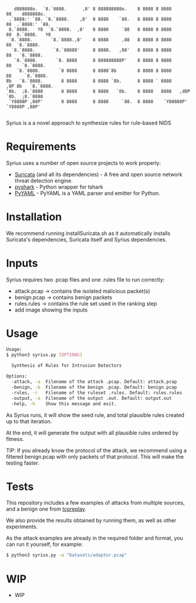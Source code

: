 <p style="text-align: center;">
  
```                 
                                                                                       
   d888888o.  `8.`8888.      ,8' 8 888888888o.    8 8888 8 8888      88    d888888o.   
 .`8888:' `88. `8.`8888.    ,8'  8 8888    `88.   8 8888 8 8888      88  .`8888:' `88. 
 8.`8888.   Y8  `8.`8888.  ,8'   8 8888     `88   8 8888 8 8888      88  8.`8888.   Y8 
 `8.`8888.       `8.`8888.,8'    8 8888     ,88   8 8888 8 8888      88  `8.`8888.     
  `8.`8888.       `8.`88888'     8 8888.   ,88'   8 8888 8 8888      88   `8.`8888.    
   `8.`8888.       `8. 8888      8 888888888P'    8 8888 8 8888      88    `8.`8888.   
    `8.`8888.       `8 8888      8 8888`8b        8 8888 8 8888      88     `8.`8888.  
8b   `8.`8888.       8 8888      8 8888 `8b.      8 8888 ` 8888     ,8P 8b   `8.`8888. 
`8b.  ;8.`8888       8 8888      8 8888   `8b.    8 8888   8888   ,d8P  `8b.  ;8.`8888 
 `Y8888P ,88P'       8 8888      8 8888     `88.  8 8888    `Y88888P'    `Y8888P ,88P' 


 ```
 Syrius is a a novel approach to synthesize rules for rule-based NIDS
 
 </p>
                                                                                     
# Requirements

Syrius uses a number of open source projects to work properly:

* [Suricata] (and all its dependencies) - A free and open source network threat detection engine.
* [pyshark] - Python wrapper for tshark
* [PyYAML] -  PyYAML is a YAML parser and emitter for Python.

# Installation

We recommend running installSuricata.sh as it automatically installs Suricata's dependencies, Suricata itself and Syrius dependencies.

# Inputs

Syrius requires two .pcap files and one .rules file to run correctly:

- attack.pcap -> contains the isolated malicious packet(s)
- benign.pcap -> contains benign packets
- rules.rules -> contains the rule set used in the ranking step
- add image showing the inputs

# Usage

```sh
Usage:
$ python3 syrius.py [OPTIONS]

  Synthesis of Rules for Intrusion Detectors
  
Options:
  -attack, -a  Filename of the attack .pcap. Default: attack.pcap
  -benign, -b  Filename of the benign .pcap. Default: benign.pcap
  -rules, -r   Filename of the ruleset .rules. Default: rules.rules
  -output, -o  Filename of the output .out. Default: output.out
  -help, -h    Show this message and exit.

```

As Syrius runs, it will show the seed rule, and total plausible rules created up to that iteration.

At the end, it will generate the output with all plausible rules ordered by fitness.

TIP: If you already know the protocol of the attack, we recommend using a filtered benign.pcap with only packets of that protocol. This will make the testing faster.

# Tests

This repository includes a few examples of attacks from multiple sources, and a benign one from [tcpreplay].

We also provide the results obtained by running them, as well as other experiments.

As the attack examples are already in the required folder and format, you can run it yourself, for example:

```sh
$ python3 syrius.py -a "Datasets/adaptor.pcap"
```

# WIP

- WIP

   [pyshark]: <https://github.com/KimiNewt/pyshark>
   [Suricata]: <https://suricata-ids.org/>
   [PyYAML]: <https://pypi.org/project/PyYAML/>
   [tcpreplay]: <https://tcpreplay.appneta.com/wiki/captures.html>
